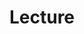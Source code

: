 ---
layout: page
title: Lecture
permalink: /lecture/
image: CUK_4Seasons.jpg
description: Regular (or special) lectures led or managed by the AI Digital Twin Lab, Dong-A University of Korea
toc: true
toc_sticky: true
toc_label: "Table of Contents"
---